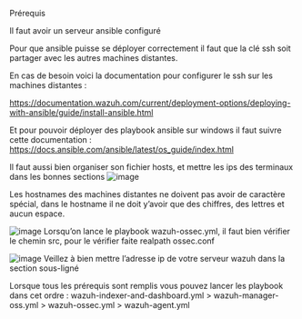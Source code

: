 Prérequis

Il faut avoir un serveur ansible configuré

Pour que ansible puisse se déployer correctement il faut que la clé ssh soit partager avec les autres machines distantes.

En cas de besoin voici la documentation pour configurer le ssh sur les machines distantes :

https://documentation.wazuh.com/current/deployment-options/deploying-with-ansible/guide/install-ansible.html

Et pour pouvoir déployer des playbook ansible sur windows il faut suivre cette documentation :
https://docs.ansible.com/ansible/latest/os_guide/index.html

Il faut aussi bien organiser son fichier hosts, et mettre les ips des terminaux dans les bonnes sections
![image](https://github.com/JulenSe/Wazuh_Project/assets/54896656/adade9f8-f815-4300-99d9-1f998552843e)

Les hostnames des machines distantes ne doivent pas avoir de caractère spécial, dans le hostname il ne doit y’avoir que des chiffres, des lettres et aucun espace.

![image](https://github.com/JulenSe/Wazuh_Project/assets/54896656/382452e9-8389-49e5-abf5-1c5e672b2180)
Lorsqu’on lance le playbook wazuh-ossec.yml, il faut bien vérifier le chemin src, pour le vérifier faite realpath ossec.conf

![image](https://github.com/JulenSe/Wazuh_Project/assets/54896656/b6fdc577-a2a6-4772-9737-ecfaf295d435)
Veillez à bien mettre l’adresse ip de votre serveur wazuh dans la section sous-ligné

Lorsque tous les prérequis sont remplis vous pouvez lancer les playbook dans cet ordre :
wazuh-indexer-and-dashboard.yml > wazuh-manager-oss.yml > wazuh-ossec.yml > wazuh-agent.yml

